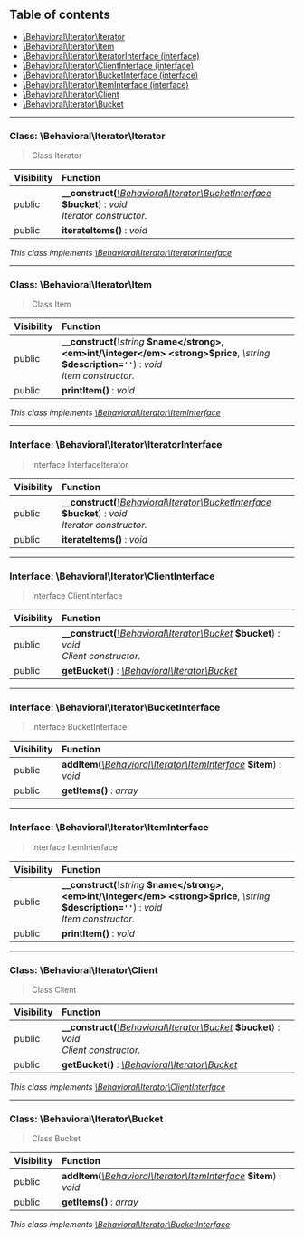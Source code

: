 ## Table of contents

- [\Behavioral\Iterator\Iterator](#class-behavioraliteratoriterator)
- [\Behavioral\Iterator\Item](#class-behavioraliteratoritem)
- [\Behavioral\Iterator\IteratorInterface (interface)](#interface-behavioraliteratoriteratorinterface)
- [\Behavioral\Iterator\ClientInterface (interface)](#interface-behavioraliteratorclientinterface)
- [\Behavioral\Iterator\BucketInterface (interface)](#interface-behavioraliteratorbucketinterface)
- [\Behavioral\Iterator\ItemInterface (interface)](#interface-behavioraliteratoriteminterface)
- [\Behavioral\Iterator\Client](#class-behavioraliteratorclient)
- [\Behavioral\Iterator\Bucket](#class-behavioraliteratorbucket)

<hr />

### Class: \Behavioral\Iterator\Iterator

> Class Iterator

| Visibility | Function |
|:-----------|:---------|
| public | <strong>__construct(</strong><em>[\Behavioral\Iterator\BucketInterface](#interface-behavioraliteratorbucketinterface)</em> <strong>$bucket</strong>)</strong> : <em>void</em><br /><em>Iterator constructor.</em> |
| public | <strong>iterateItems()</strong> : <em>void</em> |

*This class implements [\Behavioral\Iterator\IteratorInterface](#interface-behavioraliteratoriteratorinterface)*

<hr />

### Class: \Behavioral\Iterator\Item

> Class Item

| Visibility | Function |
|:-----------|:---------|
| public | <strong>__construct(</strong><em>\string</em> <strong>$name</strong>, <em>int/\integer</em> <strong>$price</strong>, <em>\string</em> <strong>$description=`''`</strong>)</strong> : <em>void</em><br /><em>Item constructor.</em> |
| public | <strong>printItem()</strong> : <em>void</em> |

*This class implements [\Behavioral\Iterator\ItemInterface](#interface-behavioraliteratoriteminterface)*

<hr />

### Interface: \Behavioral\Iterator\IteratorInterface

> Interface InterfaceIterator

| Visibility | Function |
|:-----------|:---------|
| public | <strong>__construct(</strong><em>[\Behavioral\Iterator\BucketInterface](#interface-behavioraliteratorbucketinterface)</em> <strong>$bucket</strong>)</strong> : <em>void</em><br /><em>Iterator constructor.</em> |
| public | <strong>iterateItems()</strong> : <em>void</em> |

<hr />

### Interface: \Behavioral\Iterator\ClientInterface

> Interface ClientInterface

| Visibility | Function |
|:-----------|:---------|
| public | <strong>__construct(</strong><em>[\Behavioral\Iterator\Bucket](#class-behavioraliteratorbucket)</em> <strong>$bucket</strong>)</strong> : <em>void</em><br /><em>Client constructor.</em> |
| public | <strong>getBucket()</strong> : <em>[\Behavioral\Iterator\Bucket](#class-behavioraliteratorbucket)</em> |

<hr />

### Interface: \Behavioral\Iterator\BucketInterface

> Interface BucketInterface

| Visibility | Function |
|:-----------|:---------|
| public | <strong>addItem(</strong><em>[\Behavioral\Iterator\ItemInterface](#interface-behavioraliteratoriteminterface)</em> <strong>$item</strong>)</strong> : <em>void</em> |
| public | <strong>getItems()</strong> : <em>array</em> |

<hr />

### Interface: \Behavioral\Iterator\ItemInterface

> Interface ItemInterface

| Visibility | Function |
|:-----------|:---------|
| public | <strong>__construct(</strong><em>\string</em> <strong>$name</strong>, <em>int/\integer</em> <strong>$price</strong>, <em>\string</em> <strong>$description=`''`</strong>)</strong> : <em>void</em><br /><em>Item constructor.</em> |
| public | <strong>printItem()</strong> : <em>void</em> |

<hr />

### Class: \Behavioral\Iterator\Client

> Class Client

| Visibility | Function |
|:-----------|:---------|
| public | <strong>__construct(</strong><em>[\Behavioral\Iterator\Bucket](#class-behavioraliteratorbucket)</em> <strong>$bucket</strong>)</strong> : <em>void</em><br /><em>Client constructor.</em> |
| public | <strong>getBucket()</strong> : <em>[\Behavioral\Iterator\Bucket](#class-behavioraliteratorbucket)</em> |

*This class implements [\Behavioral\Iterator\ClientInterface](#interface-behavioraliteratorclientinterface)*

<hr />

### Class: \Behavioral\Iterator\Bucket

> Class Bucket

| Visibility | Function |
|:-----------|:---------|
| public | <strong>addItem(</strong><em>[\Behavioral\Iterator\ItemInterface](#interface-behavioraliteratoriteminterface)</em> <strong>$item</strong>)</strong> : <em>void</em> |
| public | <strong>getItems()</strong> : <em>array</em> |

*This class implements [\Behavioral\Iterator\BucketInterface](#interface-behavioraliteratorbucketinterface)*

